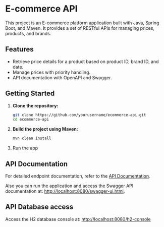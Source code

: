 # E-commerce API

This project is an E-commerce platform application built with Java, Spring Boot, and Maven. It provides a set of RESTful APIs for managing prices, products, and brands.

## Features

- Retrieve price details for a product based on product ID, brand ID, and date.
- Manage prices with priority handling.
- API documentation with OpenAPI and Swagger.


## Getting Started

1. **Clone the repository:**

   ```sh
   git clone https://github.com/yourusername/ecommerce-api.git
   cd ecommerce-api

2. **Build the project using Maven:**
    ```sh
    mvn clean install
    ```
3. Run the app

## API Documentation
For detailed endpoint documentation, refer to the [API Documentation](docs/api_doc.md).

Also you can run the application and access the Swagger API documentation at:
[http://localhost:8080/swagger-ui.html](http://localhost:8080/swagger-ui.html).

## API Database access
Access the H2 database console at:
[http://localhost:8080/h2-console](http://localhost:8080/h2-console)